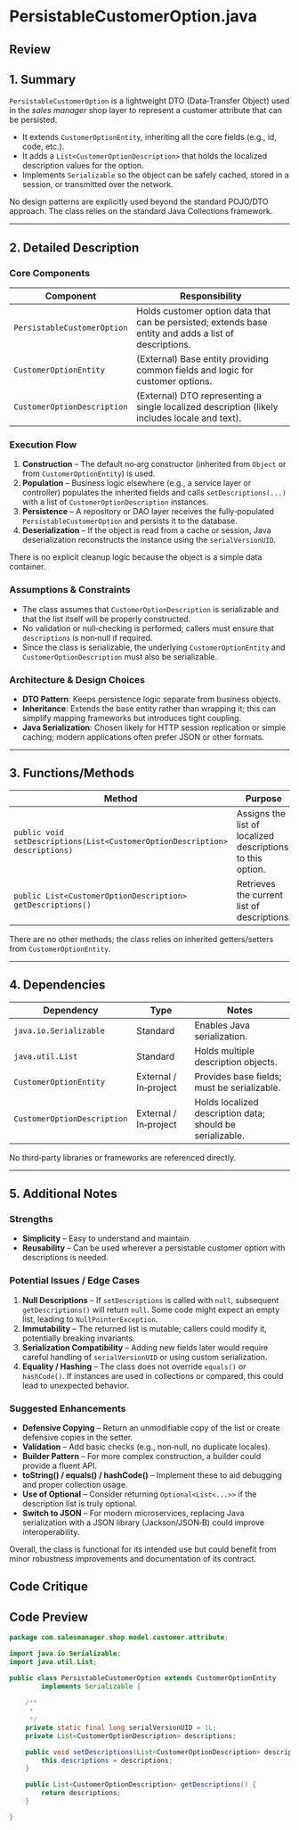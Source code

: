 # PersistableCustomerOption.java

## Review

## 1. Summary  

`PersistableCustomerOption` is a lightweight DTO (Data‑Transfer Object) used in the *sales manager* shop layer to represent a customer attribute that can be persisted.  
- It extends `CustomerOptionEntity`, inheriting all the core fields (e.g., id, code, etc.).  
- It adds a `List<CustomerOptionDescription>` that holds the localized description values for the option.  
- Implements `Serializable` so the object can be safely cached, stored in a session, or transmitted over the network.

No design patterns are explicitly used beyond the standard POJO/DTO approach. The class relies on the standard Java Collections framework.

---

## 2. Detailed Description  

### Core Components  

| Component | Responsibility |
|-----------|----------------|
| `PersistableCustomerOption` | Holds customer option data that can be persisted; extends base entity and adds a list of descriptions. |
| `CustomerOptionEntity` | (External) Base entity providing common fields and logic for customer options. |
| `CustomerOptionDescription` | (External) DTO representing a single localized description (likely includes locale and text). |

### Execution Flow  

1. **Construction** – The default no‑arg constructor (inherited from `Object` or from `CustomerOptionEntity`) is used.  
2. **Population** – Business logic elsewhere (e.g., a service layer or controller) populates the inherited fields and calls `setDescriptions(...)` with a list of `CustomerOptionDescription` instances.  
3. **Persistence** – A repository or DAO layer receives the fully‑populated `PersistableCustomerOption` and persists it to the database.  
4. **Deserialization** – If the object is read from a cache or session, Java deserialization reconstructs the instance using the `serialVersionUID`.

There is no explicit cleanup logic because the object is a simple data container.

### Assumptions & Constraints  

- The class assumes that `CustomerOptionDescription` is serializable and that the list itself will be properly constructed.  
- No validation or null‑checking is performed; callers must ensure that `descriptions` is non‑null if required.  
- Since the class is serializable, the underlying `CustomerOptionEntity` and `CustomerOptionDescription` must also be serializable.

### Architecture & Design Choices  

- **DTO Pattern**: Keeps persistence logic separate from business objects.  
- **Inheritance**: Extends the base entity rather than wrapping it; this can simplify mapping frameworks but introduces tight coupling.  
- **Java Serialization**: Chosen likely for HTTP session replication or simple caching; modern applications often prefer JSON or other formats.

---

## 3. Functions/Methods  

| Method | Purpose | Parameters | Return | Side Effects |
|--------|---------|------------|--------|--------------|
| `public void setDescriptions(List<CustomerOptionDescription> descriptions)` | Assigns the list of localized descriptions to this option. | `descriptions` – the list to store. | `void` | Mutates the internal state (`this.descriptions`). |
| `public List<CustomerOptionDescription> getDescriptions()` | Retrieves the current list of descriptions. | None | The stored `List<CustomerOptionDescription>` | None |

There are no other methods; the class relies on inherited getters/setters from `CustomerOptionEntity`.

---

## 4. Dependencies  

| Dependency | Type | Notes |
|------------|------|-------|
| `java.io.Serializable` | Standard | Enables Java serialization. |
| `java.util.List` | Standard | Holds multiple description objects. |
| `CustomerOptionEntity` | External / In‑project | Provides base fields; must be serializable. |
| `CustomerOptionDescription` | External / In‑project | Holds localized description data; should be serializable. |

No third‑party libraries or frameworks are referenced directly.

---

## 5. Additional Notes  

### Strengths  
- **Simplicity** – Easy to understand and maintain.  
- **Reusability** – Can be used wherever a persistable customer option with descriptions is needed.  

### Potential Issues / Edge Cases  
1. **Null Descriptions** – If `setDescriptions` is called with `null`, subsequent `getDescriptions()` will return `null`. Some code might expect an empty list, leading to `NullPointerException`.  
2. **Immutability** – The returned list is mutable; callers could modify it, potentially breaking invariants.  
3. **Serialization Compatibility** – Adding new fields later would require careful handling of `serialVersionUID` or using custom serialization.  
4. **Equality / Hashing** – The class does not override `equals()` or `hashCode()`. If instances are used in collections or compared, this could lead to unexpected behavior.  

### Suggested Enhancements  
- **Defensive Copying** – Return an unmodifiable copy of the list or create defensive copies in the setter.  
- **Validation** – Add basic checks (e.g., non‑null, no duplicate locales).  
- **Builder Pattern** – For more complex construction, a builder could provide a fluent API.  
- **toString() / equals() / hashCode()** – Implement these to aid debugging and proper collection usage.  
- **Use of Optional** – Consider returning `Optional<List<...>>` if the description list is truly optional.  
- **Switch to JSON** – For modern microservices, replacing Java serialization with a JSON library (Jackson/JSON‑B) could improve interoperability.  

Overall, the class is functional for its intended use but could benefit from minor robustness improvements and documentation of its contract.

## Code Critique



## Code Preview

```java
package com.salesmanager.shop.model.customer.attribute;

import java.io.Serializable;
import java.util.List;

public class PersistableCustomerOption extends CustomerOptionEntity
		implements Serializable {
	
	/**
	 * 
	 */
	private static final long serialVersionUID = 1L;
	private List<CustomerOptionDescription> descriptions;

	public void setDescriptions(List<CustomerOptionDescription> descriptions) {
		this.descriptions = descriptions;
	}

	public List<CustomerOptionDescription> getDescriptions() {
		return descriptions;
	}

}



```
